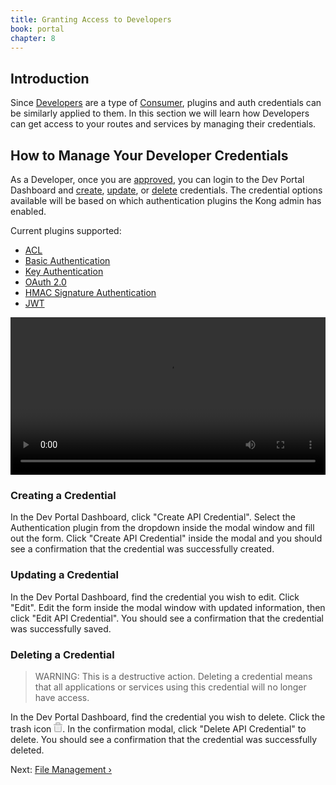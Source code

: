 ```yaml
---
title: Granting Access to Developers
book: portal
chapter: 8
---
```


## Introduction

Since [Developers][developers] are a type of [Consumer](/latest/getting-started/adding-consumers/), plugins and auth credentials can be similarly applied to them. In this section we will learn how Developers can get access to your routes and services by managing their credentials.

## How to Manage Your Developer Credentials

As a Developer, once you are [approved](/enterprise/{{page.kong_version}}/developer-portal/managing-developers/#developers-statuses), you can login to the Dev Portal Dashboard and [create](#creating-a-credential), [update](#updating-a-credential), or [delete](#deleting-a-credential) credentials. The credential options available will be based on which authentication plugins the Kong admin has enabled.

Current plugins supported:

- [ACL](/plugins/acl/)
- [Basic Authentication](/plugins/key-authentication/)
- [Key Authentication](/plugins/key-authentication/)
- [OAuth 2.0](/plugins/basic-authentication/)
- [HMAC Signature Authentication](/plugins/hmac-authentication/)
- [JWT](/plugins/jwt/)

<video width="100%" autoplay loop controls>
  <source src="https://konghq.com/wp-content/uploads/2018/05/May-16-2018-15-44-26_.mp4" type="video/mp4">
  Your browser does not support the video tag.
</video>

### Creating a Credential

In the Dev Portal Dashboard, click "Create API Credential". Select the Authentication plugin from the dropdown inside the modal window and fill out the form. Click "Create API Credential" inside the modal and you should see a confirmation that the credential was successfully created.

### Updating a Credential

In the Dev Portal Dashboard, find the credential you wish to edit. Click "Edit". Edit the form inside the modal window with updated information, then click "Edit API Credential". You should see a confirmation that the credential was successfully saved.

### Deleting a Credential

> WARNING: This is a destructive action. Deleting a credential means that all applications or services using this credential will no longer have access.

In the Dev Portal Dashboard, find the credential you wish to delete. Click the trash icon <svg data-v-1421dd7e="" width="14" height="16" xmlns="http://www.w3.org/2000/svg"><path data-v-1421dd7e="" d="M3 3V2c0-1.1045695.8954305-2 2-2h4c1.1045695 0 2 .8954305 2 2v1h2c.5522847 0 1 .4477153 1 1v1H0V4c0-.5522847.4477152-1 1-1h2zm2 0V2h4v1H5zM1 6h2v8h8V6h2v8c0 1.1045695-.8954305 2-2 2H3c-1.1045695 0-2-.8954305-2-2V6zm5 0v7c-.5522847 0-1-.4477153-1-1V7c0-.5522847.4477153-1 1-1zm2 0c.5522847 0 1 .4477153 1 1v5c0 .5522847-.4477153 1-1 1V6z" fill="#BFBFBF" fill-rule="evenodd"></path></svg>. In the confirmation modal, click "Delete API Credential" to delete. You should see a confirmation that the credential was successfully deleted.

[developers]: /enterprise/{{page.kong_version}}/developer-portal/glossary/#types-of-humans

Next: [File Management &rsaquo;]({{page.book.next}})
